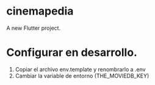 # cinemapedia

A new Flutter project.

# Configurar en desarrollo.
1. Copiar el archivo env.template y renombrarlo a .env
2. Cambiar la variable de entorno (THE_MOVIEDB_KEY)
